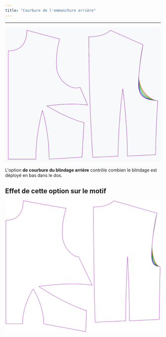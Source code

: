 ```yaml
---
title: "Courbure de l'emmanchure arrière"
---
```


***

![L'effet de l'option courbure du blindage arrière sur le motif](sample.png)

L'option **de courbure du blindage arrière** contrôle combien le blindage est déployé en bas dans le dos.

## Effet de cette option sur le motif

![Cette image montre l'effet de cette option en superposant plusieurs variantes qui ont une valeur différente pour cette option](bella_backarmholecurvature_sample.svg "Effet de cette option sur le motif")
